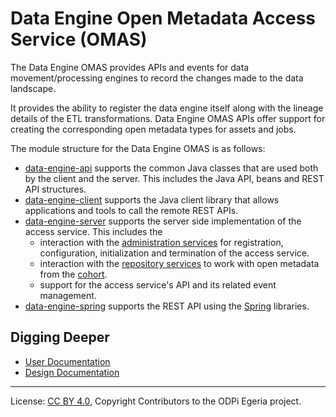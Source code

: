 <!-- SPDX-License-Identifier: CC-BY-4.0 -->
<!-- Copyright Contributors to the ODPi Egeria project. -->

# Data Engine Open Metadata Access Service (OMAS)
The Data Engine OMAS provides APIs and events for data movement/processing engines to record the changes made to the data landscape. 

It provides the ability to register the data engine itself along with the lineage details of the ETL transformations. 
Data Engine OMAS APIs offer support for creating the corresponding open metadata types for assets and jobs.
  

The module structure for the Data Engine OMAS is as follows:

* [data-engine-api](../../data-engine-api) supports the common Java classes that are used both by the client and the server. This includes the Java API, beans and REST API structures.
* [data-engine-client](../../data-engine-client) supports the Java client library that allows applications and tools to call the remote REST APIs.
* [data-engine-server](../../data-engine-server) supports the server side implementation of the access service.
 This includes the
  * interaction with the [administration services](../../../../admin-services) for
    registration, configuration, initialization and termination of the access service.
  * interaction with the [repository services](../../../../repository-services) to work with open metadata from the
    [cohort](../../../../repository-services/docs/open-metadata-repository-cohort.md).
  * support for the access service's API and its related event management.
* [data-engine-spring](../../data-engine-spring) supports the REST API using the [Spring](../../../../../developer-resources/Spring.md) libraries.


## Digging Deeper

* [User Documentation](docs/user)
* [Design Documentation](docs/design)


----
License: [CC BY 4.0](https://creativecommons.org/licenses/by/4.0/),
Copyright Contributors to the ODPi Egeria project.